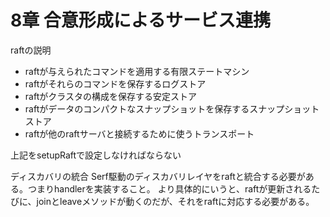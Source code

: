 # 8章 合意形成によるサービス連携

raftの説明
- raftが与えられたコマンドを適用する有限ステートマシン
- raftがそれらのコマンドを保存するログストア
- raftがクラスタの構成を保存する安定ストア
- raftがデータのコンパクトなスナップショットを保存するスナップショットストア
- raftが他のraftサーバと接続するために使うトランスポート

上記をsetupRaftで設定しなければならない


ディスカバリの統合
Serf駆動のディスカバリレイヤをraftと統合する必要がある。つまりhandlerを実装すること。
より具体的にいうと、raftが更新されるたびに、joinとleaveメソッドが動くのだが、それをraftに対応する必要がある。
